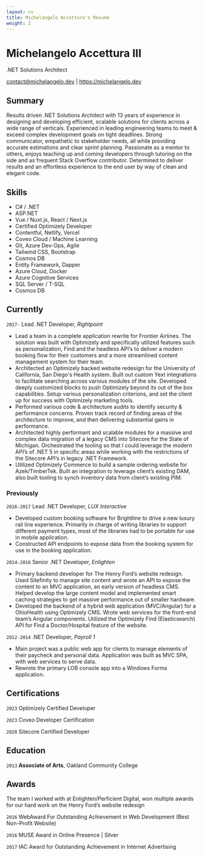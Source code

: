 ```yaml
---
layout: cv
title: Michelangelo Accettura's Resume
weight: 2
---
```


# Michelangelo Accettura III
.NET Solutions Architect

<div id="webaddress">
    <a href="contact@michelangelo.dev">contact@michelangelo.dev</a>
    |
    <a href="https://michelangelo.dev">https://michelangelo.dev</a>
</div>


## Summary

Results driven .NET Solutions Architect with 13 years of experience in designing and developing efficient, scalable solutions for clients across a wide range of verticals. Experienced in leading engineering teams to meet & exceed complex development goals on tight deadlines. Strong communicator, empathetic to stakeholder needs, all while providing accurate estimations and clear sprint planning. Passionate as a mentor to others, enjoys teaching up and coming developers through tutoring on the side and as frequent Stack Overflow contributor. Determined to deliver results and an effortless experience to the end user by way of clean and elegant code. 

## Skills

- C# / .NET
- ASP.NET
- Vue / Nuxt.js,  React / Next.js
- Certified Optimizely Developer
- Contentful, Netlify, Vercel
- Coveo Cloud / Machine Learning
- Git, Azure Dev-Ops, Agile 
- Tailwind CSS, Bootstrap
- Cosmos DB
- Entity Framework, Dapper
- Azure Cloud, Docker
- Azure Cognitive Services
- SQL Server / T-SQL
- Cosmos DB


## Currently

`2017-`
<span class="job-title">Lead .NET Developer, <em>Rightpoint</em></span>

- Lead a team in a complete application rewrite for Frontier Airlines. The solution was built with Optimizely and specifically utilized features such as personalization, Find and the headless API’s to deliver a modern booking flow for their customers and a more streamlined content management system for their team.
- Architected an Optimizely backed website redesign for the University of California, San Diego's Health system. Built out custom Yext integrations to facilitate searching across various modules of the site. Developed deeply customized blocks to push Optimizely beyond its out of the box capabilities. Setup various personalization criterions, and set the client up for success with Optimizely marketing tools.
- Performed various code & architecture audits to identify security & performance concerns. Proven track record of finding areas of the architecture to improve, and then delivering substantial gains in performance.
- Architected highly performant and scalable modules for a massive and complex data migration of a legacy CMS into Sitecore for the State of Michigan. Orchestrated the tooling so that I could leverage the modern API’s of .NET 5 in specific areas while working with the restrictions of the Sitecore API’s in legacy .NET Framework.
- Utilized Optimizely Commerce to build a sample ordering website for Azek/TimberTek. Built an integration to leverage client’s existing DAM, also built tooling to synch inventory data from client’s existing PIM.


### Previously

`2016-2017`
<span class="job-title">Lead .NET Developer, <em>LUX Interactive</em></span>
 
- Developed custom booking software for Brightline to drive a new luxury rail line experience. Primarily in charge of writing libraries to support different payment types, most of the libraries had to be portable for use in mobile application.
- Constructed API endpoints to expose data from the booking system for use in the booking application.

`2014-2016`
<span class="job-title">Senior .NET Developer, <em>Enlighten</em></span>

- Primary backend developer for The Henry Ford’s website redesign. Used Sitefinity to manage site content and wrote an API to expose the content to an MVC application, an early version of headless CMS. Helped develop the large content model and implemented smart caching strategies to get massive performance out of smaller hardware.
- Developed the backend of a hybrid web application (MVC/Angular) for a OhioHealth using Optimizely CMS. Wrote web services for the front-end team’s Angular components. Utilized the Optimizely Find (Elasticsearch) API for Find a Doctor/Hospital feature of the website.

`2012-2014`
<span class="job-title">.NET Developer, <em>Payroll 1</em></span>

- Main project was a public web app for clients to manage elements of their paycheck and personal data. Application was built as MVC SPA, with web services to serve data.
- Rewrote the primary LOB console app into a Windows Forms application.

## Certifications

`2023`
Optimizely Certified Developer

`2023`
Coveo Developer Certification

`2020`
Sitecore Certified Developer

## Education

`2013`
**Associate of Arts**, Oakland Community College

## Awards

<p class="blurb">The team I worked with at Enlighten/Perficient Digital, won multiple awards for our hard work on the Henry Ford’s website redesign</p>

`2016`
WebAward For Outstanding Achievement in Web Development (Best Non-Profit Website)

`2016`
MUSE Award in Online Presence | Silver

`2017`
IAC Award for Outstanding Achievement in Internet Advertising